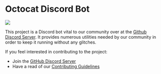 # Octocat Discord Bot

![](https://img.shields.io/github/workflow/status/gh-discord/octocat/Lint?label=Lint&logo=github&style=flat-square)

This project is a Discord bot vital to our community over
at the [Github Discord Server](https://discord.gg/h4RJn854y9).
It provides numerous utilities needed by our community in order
to keep it running without any glitches.

If you feel interested in contributing to the project:
- Join the [GitHub Discord Server](https://discord.gg/h4RJn854y9)
- Have a read of our [Contributing Guidelines](https://github.com/gh-discord/octocat/blob/main/CONTRIBUTING.md)
